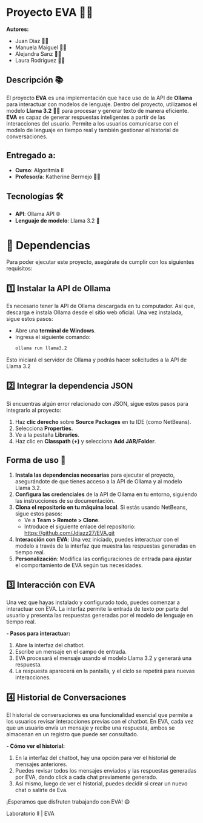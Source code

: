 # Proyecto EVA 🤖✨

**Autores:**
- Juan Diaz 👨‍💻
- Manuela Maiguel 👩‍💻
- Alejandra Sanz 👩‍💻
- Laura Rodriguez 👩‍💻

## Descripción 📚

El proyecto **EVA** es una implementación que hace uso de la API de **Ollama** para interactuar con modelos de lenguaje. Dentro del proyecto, utilizamos el modelo **Llama 3.2** 🦙💡 para procesar y generar texto de manera eficiente. **EVA** es capaz de generar respuestas inteligentes a partir de las interacciones del usuario. Permite a los usuarios comunicarse con el modelo de lenguaje en tiempo real y también gestionar el historial de conversaciones.

## Entregado a:  
- **Curso**: Algoritmia II   
- **Profesor/a**: Katherine Bermejo 👩‍🏫

## Tecnologías 🛠️
- **API**: Ollama API 🌐
- **Lenguaje de modelo**: Llama 3.2 🧠

# 🚀 Dependencias
Para poder ejecutar este proyecto, asegúrate de cumplir con los siguientes requisitos:

## 1️⃣ Instalar la API de Ollama
Es necesario tener la API de Ollama descargada en tu computador. Así que, descarga e instala Ollama desde el sitio web oficial. Una vez instalada, sigue estos pasos:
- Abre una **terminal de Windows**.
- Ingresa el siguiente comando:
  ```bash
  ollama run llama3.2
Esto iniciará el servidor de Ollama y podrás hacer solicitudes a la API de Llama 3.2
  
## 2️⃣ Integrar la dependencia JSON
Si encuentras algún error relacionado con JSON, sigue estos pasos para integrarlo al proyecto:
1. Haz **clic derecho** sobre **Source Packages**  en tu IDE (como NetBeans).
2. Selecciona **Properties**.
3. Ve a la pestaña **Libraries**.
4. Haz clic en **Classpath (+)** y selecciona **Add JAR/Folder**.

## Forma de uso 🦾  
1. **Instala las dependencias necesarias** para ejecutar el proyecto, asegurándote de que tienes acceso a la API de Ollama y al modelo Llama 3.2.  
2. **Configura las credenciales** de la API de Ollama en tu entorno, siguiendo las instrucciones de su documentación.  
3. **Clona el repositorio en tu máquina local**. Si estás usando NetBeans, sigue estos pasos:
   - Ve a **Team > Remote > Clone**.
   - Introduce el siguiente enlace del repositorio:  
     https://github.com/Jdiazz27/EVA.git
4. **Interacción con EVA**: Una vez iniciado, puedes interactuar con el modelo a través de la interfaz que muestra las respuestas generadas en tiempo real.  
5. **Personalización**: Modifica las configuraciones de entrada para ajustar el comportamiento de EVA según tus necesidades.

## 3️⃣ Interacción con EVA

Una vez que hayas instalado y configurado todo, puedes comenzar a interactuar con EVA. La interfaz permite la entrada de texto por parte del usuario y presenta las respuestas generadas por el modelo de lenguaje en tiempo real.

  **- Pasos para interactuar:**

1. Abre la interfaz del chatbot.
2. Escribe un mensaje en el campo de entrada.
3. EVA procesará el mensaje usando el modelo Llama 3.2 y generará una respuesta.
4. La respuesta aparecerá en la pantalla, y el ciclo se repetirá para nuevas interacciones.

## 4️⃣ Historial de Conversaciones

El historial de conversaciones es una funcionalidad esencial que permite a los usuarios revisar interacciones previas con el chatbot. En EVA, cada vez que un usuario envía un mensaje y recibe una respuesta, ambos se almacenan en un registro que puede ser consultado.

  **- Cómo ver el historial:**

1. En la interfaz del chatbot, hay una opción para ver el historial de mensajes anteriores.
2. Puedes revisar todos los mensajes enviados y las respuestas generadas por EVA, dando click a cada chat previamente generado.
3. Así mismo, luego de ver el historial, puedes decidir si crear un nuevo chat o salirte de Eva.



¡Esperamos que disfruten trabajando con EVA! 😄

Laboratorio II | EVA
